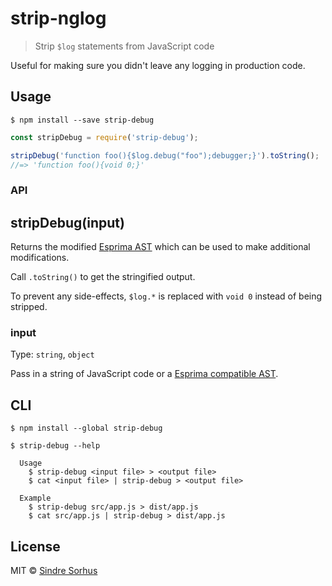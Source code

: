 # strip-nglog

> Strip `$log` statements from JavaScript code

Useful for making sure you didn't leave any logging in production code.


## Usage

```
$ npm install --save strip-debug
```

```js
const stripDebug = require('strip-debug');

stripDebug('function foo(){$log.debug("foo");debugger;}').toString();
//=> 'function foo(){void 0;}'
```


### API

## stripDebug(input)

Returns the modified [Esprima AST](http://esprima.org) which can be used to make additional modifications.

Call `.toString()` to get the stringified output.

To prevent any side-effects, `$log.*` is replaced with `void 0` instead of being stripped.

### input

Type: `string`, `object`

Pass in a string of JavaScript code or a [Esprima compatible AST](http://esprima.org).


## CLI

```
$ npm install --global strip-debug
```

```
$ strip-debug --help

  Usage
    $ strip-debug <input file> > <output file>
    $ cat <input file> | strip-debug > <output file>

  Example
    $ strip-debug src/app.js > dist/app.js
    $ cat src/app.js | strip-debug > dist/app.js
```


## License

MIT © [Sindre Sorhus](http://sindresorhus.com)
